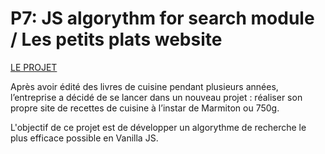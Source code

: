 # P7: JS algorythm for search module / Les petits plats website

[LE PROJET](https://github.com/Peanuts-83/ThomasRanque_7_11022022/tree/master)

Après avoir édité des livres de cuisine pendant plusieurs années, l’entreprise a décidé de se lancer dans un nouveau projet : réaliser son propre site de recettes de cuisine à l’instar de Marmiton ou 750g.

L'objectif de ce projet est de développer un algorythme de recherche le plus efficace possible en Vanilla JS.